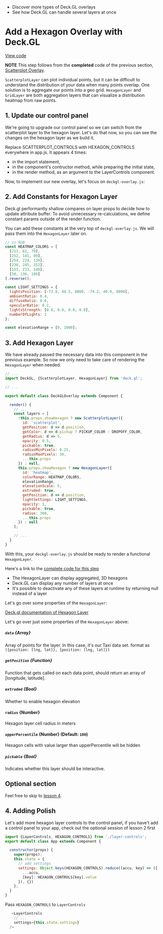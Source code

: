 <!-- INJECT:"GeospatialAppHexagonOverlay" heading -->

<ul class="insert learning-objectives">
  <li>Discover more types of Deck.GL overlays</li>
  <li>See how Deck.GL can handle several layers at once</li>
</ul>

# Add a Hexagon Overlay with Deck.GL
[View code](https://github.com/uber-common/vis-academy/tree/master/src/demos/building-a-geospatial-app/3-hexagon-overlay)

**NOTE** This step follows from the **completed** code of the previous section,
[Scatterplot Overlay](#/building-a-geospatial-app/2-scatterplot-overlay.md).

`ScatterplotLayer` can plot individual points, but it can be difficult to understand the distribution of your data when many points overlap. One solution is to aggregate our points into a geo grid. `HexagonLayer` and `GridLayer` are both aggregation layers that can visualize a distribution heatmap from raw points.

## 1. Update our control panel
We're going to upgrade our control panel so we can switch from the scatterplot layer to the hexagon layer. Let's do that now, so you can see the changes on the hexagon layer as we build it.

Replace SCATTERPLOT_CONTROLS with HEXAGON_CONTROLS everywhere in app.js. It appears 4 times:
- in the import statement,
- in the component's contructor method, while preparing the initial state,
- in the render method, as an argument to the LayerControls component.

Now, to implement our new overlay, let's focus on `deckgl-overlay.js`:

## 2. Add Constants for Hexagon Layer

Deck.gl performantly shallow compares on layer props to decide how to update attribute buffer.
To avoid unnecessary re-calculations, we define constant params outside of the render function.

You can add these constants at the very top of `deckgl-overlay.js`.
We will pass them into the `HexagonLayer` later on.

```js
// in RGB
const HEATMAP_COLORS = [
  [213, 62, 79],
  [252, 141, 89],
  [254, 224, 139],
  [230, 245, 152],
  [153, 213, 148],
  [50, 136, 189]
].reverse();

const LIGHT_SETTINGS = {
  lightsPosition: [-73.8, 40.5, 8000, -74.2, 40.9, 8000],
  ambientRatio: 0.4,
  diffuseRatio: 0.6,
  specularRatio: 0.2,
  lightsStrength: [0.8, 0.0, 0.8, 0.0],
  numberOfLights: 2
};

const elevationRange = [0, 1000];
```

## 3. Add Hexagon Layer

We have already passed the necessary data into this component in the previous example. So now we only need to take care of rendering the `HexagonLayer` when needed.

```js
// ...
import DeckGL, {ScatterplotLayer, HexagonLayer} from 'deck.gl';

// ...

export default class DeckGLOverlay extends Component {

  render() {
    // ...
    const layers = [
      !this.props.showHexagon ? new ScatterplotLayer({
        id: 'scatterplot',
        getPosition: d => d.position,
        getColor: d => d.pickup ? PICKUP_COLOR : DROPOFF_COLOR,
        getRadius: d => 5,
        opacity: 0.5,
        pickable: true,
        radiusMinPixels: 0.25,
        radiusMaxPixels: 30,
        ...this.props
      }) : null,
      this.props.showHexagon ? new HexagonLayer({
        id: 'heatmap',
        colorRange: HEATMAP_COLORS,
        elevationRange,
        elevationScale: 5,
        extruded: true,
        getPosition: d => d.position,
        lightSettings: LIGHT_SETTINGS,
        opacity: 1,
        pickable: true,
        radius: 300,
        ...this.props
      }) : null
    ];

    // ...
  }
}
```

With this, your `deckgl-overlay.js` should be ready to render a functional `HexagonLayer`.

Here's a link to the [complete code for this step](https://github.com/uber-common/vis-academy/tree/master/src/demos/building-a-geospatial-app/hexagon-overlay)

<ul class="insert takeaways">
  <li>The HexagonLayer can display aggregated, 3D hexagons</li>
  <li>Deck.GL can display any number of layers at once</li>
  <li>It's possible to deactivate any of these layers at runtime by returning null instead of a layer</li>
</ul>

Let's go over some properties of the `HexagonLayer`:

[Deck.gl documentation of Hexagon Layer](https://uber.github.io/deck.gl/#/layer-catalog/hexagon-layer)

Let's go over just some properties of the `HexagonLayer` above:

##### `data` {Array}
Array of points for the layer. In this case, it's our Taxi data set.
format as `[{position: [lng, lat]}, {position: [lng, lat]}]`

##### `getPosition` {Function}
Function that gets called on each data point, should return an array of [longitude, latitude].

##### `extruded` {Bool}
Whether to enable hexagon elevation

#### `radius` {Number}
Hexagon layer cell radius in meters

#### `upperPercentile` {Number} (Default: `100`)
Hexagon cells with value larger than upperPercentile will be hidden

##### `pickable` {Bool}
Indicates whether this layer should be interactive.

## Optional section

Feel free to skip to [lesson 4](https://uber-common.github.io/vis-academy/#/building-a-geospatial-app/4-a-basic-chart).

## 4. Adding Polish

Let's add more hexagon layer controls to the control panel, if you have't add a control panel to your app, check out the optional session of lesson 2 first

```js
import {LayerControls, HEXAGON_CONTROLS} from './layer-controls';
export default class App extends Component {

  constructor(props) {
    super(props);
    this.state = {
      // add settings
      settings: Object.keys(HEXAGON_CONTROLS).reduce((accu, key) => ({
        ...accu,
        [key]: HEXAGON_CONTROLS[key].value
      }), {})
    };
  }
}

```

Pass `HEXAGON_CONTROLS` to `LayerControls`
```js
   <LayerControls
    // ...
    settings={this.state.settings}
  />
```